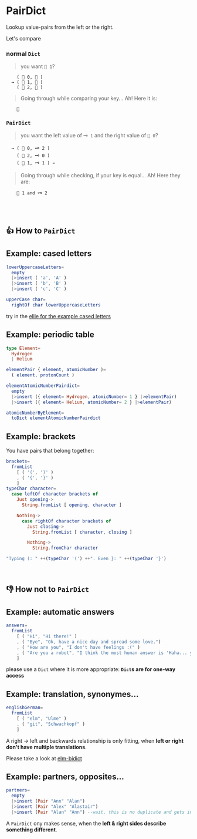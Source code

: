 # PairDict
Lookup value-pairs from the left or the right.

Let's compare


### normal `Dict`

> you want `🔑 1`?

        ( 🔑 0, 🌳 )
      → ( 🔑 1, 🍐 )
        ( 🔑 2, 🍐 )

> Going through while comparing your key... Ah! Here it is:

        🍐

### `PairDict`

> you want the left value of `🗝️ 1` and the right value of `🔑 0`?

      → ( 🔑 0, 🗝️ 2 )
        ( 🔑 2, 🗝️ 0 )
        ( 🔑 1, 🗝️ 1 ) ←

> Going through while checking, if your key is equal... Ah! Here they are:

        🔑 1 and 🗝️ 2


<br><br>

## 👍 How to `PairDict`

## Example: cased letters
```elm
lowerUppercaseLetters=
  empty
  |>insert ( 'a', 'A' )
  |>insert ( 'b', 'B' )
  |>insert ( 'c', 'C' )

upperCase char=
  rightOf char lowerUppercaseLetters
```
try in the [ellie for the example cased letters](https://ellie-app.com/bNNjrC6r2TWa1)

## Example: periodic table

```elm
type Element=
  Hydrogen
  | Helium

elementPair { element, atomicNumber )=
  ( element, protonCount )

elementAtomicNumberPairdict=
  empty
  |>insert ({ element= Hydrogen, atomicNumber= 1 } |>elementPair)
  |>insert ({ element= Helium, atomicNumber= 2 } |>elementPair)

atomicNumberByElement=
  toDict elementAtomicNumberPairdict
```

## Example: brackets
You have pairs that belong together:
```elm
brackets=
  fromList
    [ ( '(', ')' )
    , ( '{', '}' )
    ]
typeChar character=
  case leftOf character brackets of
    Just opening->
      String.fromList [ opening, character ]

    Nothing->
      case rightOf character brackets of
        Just closing->
          String.fromList [ character, closing ]

        Nothing->
          String.fromChar character

"Typing (: " ++(typeChar '(') ++". Even }: " ++(typeChar '}')
```
<br>

## 👎 How not to `PairDict`

## Example: automatic answers
```elm
answers=
  fromList
    [ ( "Hi", "Hi there!" )
    , ( "Bye", "Ok, have a nice day and spread some love.")
    , ( "How are you", "I don't have feelings :(" )
    , ( "Are you a robot", "I think the most human answer is 'Haha... yes'" )
    ]
```
please use a `Dict` where it is more appropriate: **`Dict`s are for one-way access**

## Example: translation, synonymes...
```elm
englishGerman=
  fromList
    [ ( "elm", "Ulme" )
    , ( "git", "Schwachkopf" )
    ]
```
A right → left and backwards relationship is only fitting,
when **left or right don't have multiple translations**.

Please take a look at [elm-bidict](https://github.com/Janiczek/elm-bidict)

## Example: partners, opposites...
```elm
partners=
  empty
  |>insert (Pair "Ann" "Alan")
  |>insert (Pair "Alex" "Alastair")
  |>insert (Pair "Alan" "Ann") --wait, this is no duplicate and gets inserted?
```
A `PairDict` ony makes sense, when the **left & right sides describe something different**.
